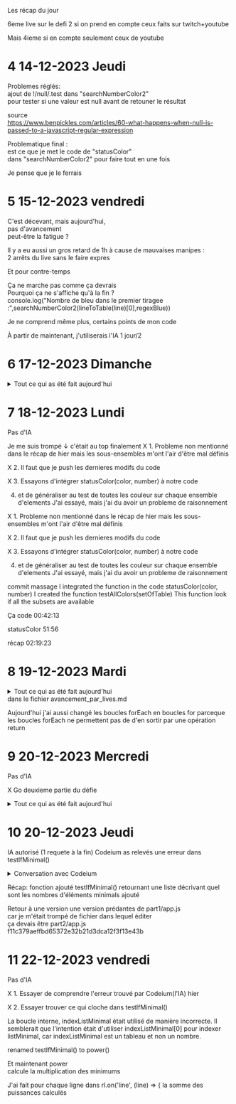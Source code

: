 Les récap du jour

6eme live sur le defi 2
si on prend en compte ceux faits sur twitch+youtube 

Mais 4ieme si en compte seulement ceux de youtube
# 4 14-12-2023 Jeudi  

Problemes réglés:  
ajout de !/null/.test dans "searchNumberColor2"  
pour tester si une valeur est null avant de retouner le résultat

source  
https://www.benpickles.com/articles/60-what-happens-when-null-is-passed-to-a-javascript-regular-expression


Problematique final :  
est ce que je met le code de "statusColor"  
dans "searchNumberColor2" pour faire tout en une fois  

Je pense que je le ferrais





# 5 15-12-2023 vendredi

C'est décevant, mais aujourd'hui,  
pas d'avancement  
peut-être la fatigue ?  

Il y a eu aussi un gros retard de 1h à cause de mauvaises manipes :  
2 arrêts du live sans le faire expres  

Et pour contre-temps  


Ça ne marche pas comme ça devrais  
Pourquoi ça ne s'affiche qu'à la fin ?  
console.log("Nombre de bleu dans le premier tiragee :",searchNumberColor2(lineToTable(line)[0],regexBlue))  

Je ne comprend même plus, certains points de mon code  

À partir de maintenant, j'utiliserais l'IA 1 jour/2  



# 6 17-12-2023 Dimanche


<details >
  <summary>Tout ce qui as été fait aujourd'hui</summary>
Pour Aujourd'hui :  

1. C'est full IA  

X 2. Il serais bien de comprendre  
pourquoi "searchNumberColor2"  
semble s'exécuter seulement à la fin.  

X 3. je vais essayer de néttoyer le code  
pour y voir plus clair.  



### Ce qu'il faut supprimer
#### Les fonctions:  
X 1. La fonction statusGame1()

X 2. searchNumberColor(line,regexColor)

X 3. gameSumElements(line)

#### Les "Appelles" de fonction :
X les "console.log" en fin d'exécution, il y en as trop, ça embrouille.  
X ...


#### variables useless, and init as:  

X (let listNumberColor) in lineToTable  
X concatGamesTrue=""   
X sumIndexGames=0   
X sumAllTrueElements=0    
X sumAllElements=0  
X sumAllElementsPlusIDs=0 

## I renamed
searchNumberColor2 en => searchNumberColor
</details >


# 7 18-12-2023 Lundi


Pas d'IA


Je me suis trompé ↓ c'était au top finalement
X 1. Probleme non mentionné
dans le récap de hier
mais les sous-ensembles m'ont
l'air d'être mal définis

X 2. Il faut que je push
les dernieres modifs du code


X 3. Essayons d'intégrer statusColor(color, number)
à notre code


4. et de généraliser au test de toutes les couleur
sur chaque ensemble d'elements
J'ai essayé, mais j'ai du avoir un probleme de raisonnement





X 1. Probleme non mentionné
dans le récap de hier
mais les sous-ensembles m'ont
l'air d'être mal définis

X 2. Il faut que je push
les dernieres modifs du code

X 3. Essayons d'intégrer statusColor(color, number)
à notre code

4. et de généraliser au test de toutes les couleur
sur chaque ensemble d'elements
J'ai essayé, mais j'ai du avoir un probleme de raisonnement


commit massage
I integrated the function in the code statusColor(color, number)
I created the function testAllColors(setOfTable)
This function look if all the subsets are available



Ça code
00:42:13

statusColor
51:56

récap
02:19:23


# 8 19-12-2023 Mardi
<details>
  <summary>Tout ce qui as été fait aujourd'hui</summary>

IA autorisé (3 requetes faites aujourd'hui)

X 1. Comparrer le résultat avec celui de reddit

X 2. relire la solution de reddit

X 3. essayer de trouver une erreur de
résonnement dans la double imbriquation de forEach

X Demander un peut d'aide à Mr. leprofdedev

En hors live:
J'ai corrigé une balise fermante </details> dans le fichier
avancement_par_lives.md

Aujourd'hui j'ai aussi
changé les boucles forEach en boucles for
parceque les boucles forEach ne permettent pas de 
d'en sortir par une opération return
</details>


# 9 20-12-2023 Mercredi
Pas d'IA

X Go deuxieme partie du défie


<details>
  <summary>Tout ce qui as été fait aujourd'hui</summary>
Pendant un moment,  
j'ai oublié que c'est la musique qui me tennais éveillé  
Je l'avais éteinte de mon coté(pas coté youtube)  
donc j'ai somnollé un peut.  

J'aurais pus faire plus je pense sans cette oublie.    

J'ai expliqué ce qui as été fait hier  
vue qui j'ai codé dans le vent(sans stream erreur d'inattention)    

J'ai réagencer les fichiers du jour 2 de sorte à   
ajouter le travail en cours de la partie 2 du defi  

J'ai ajouté aussi la consigne dans le README.md  
en original (Anglais)  
et aussi traduit en Français  

J'ai compris le probleme  
et je l'ai expliqué à ma manière dans le fichier reflexion.txt  

</details>

<!-- <details>
  <summary>Tout ce qui as été fait aujourd'hui</summary>

</details> -->



# 10 20-12-2023 Jeudi

IA autorisé (1 requete à la fin)
Codeium as relevés une erreur dans testIfMinimal()


<details>
  <summary>Conversation avec Codeium</summary>






```
-- Requete faite --
Qu'est ce que fait ce code ?

function testIfMinimal(setOfTable){
let numberColor

let listMinimal=[0,0,0]


for (subSet of setOfTable ){
    for (indexListMinimal  of [[0,'red',regexRed],[1,'green',regexGreen],[2,'blue',regexBlue]]){
        
        numberColor=searchNumberColor(subSet,indexListMinimal[2])
        
        if (listMinimal[indexListMinimal] < numberColor){
            listMinimal[indexListMinimal] = numberColor
        }
    }
}
return listMinimal



-- Réponse de Codeium --

Ce code définit une fonction testIfMinimal, qui prend en paramètre setOfTable. Voici ce que la fonction semble faire :

Initialise une variable numberColor sans lui attribuer de valeur.
Crée une liste listMinimal avec trois valeurs initiales de zéro, qui semble représenter un comptage minimal pour trois couleurs respectivement : rouge, vert et bleu.
Itère sur chaque subSet dans le setOfTable. On suppose que setOfTable est une collection de sous-ensembles.
Pour chaque subSet, la fonction itère sur une liste de trois tableaux, où chaque tableau contient un index pour listMinimal, une couleur et un regex associé à cette couleur.
Pour chaque couleur, la fonction searchNumberColor est appelée avec subSet et le regex correspondant à la couleur. La fonction searchNumberColor n'est pas définie dans cet extrait de code, mais on peut supposer qu'elle recherche des correspondances de la couleur dans le subSet en utilisant le regex fourni et renvoie le nombre de correspondances.
Si le nombre de correspondances pour une couleur dans le subSet courant est supérieur à la valeur actuelle correspondante dans listMinimal, alors cette valeur est mise à jour dans listMinimal avec le nouveau nombre plus élevé de correspondances.
Après avoir itéré sur tous les subSet et toutes les couleurs, la fonction retourne listMinimal, qui contient maintenant le compte maximal pour chaque couleur rouge, vert et bleu trouvé dans tous les sous-ensembles de setOfTable.
Notez que dans la boucle interne, indexListMinimal est utilisé de manière incorrecte. Il semblerait que l'intention était d'utiliser indexListMinimal[0] pour indexer listMinimal, car indexListMinimal est un tableau et non un nombre.

Aussi, la fonction utilise des variables regexRed, regexGreen, et regexBlue qui ne sont pas définies dans cet extrait de code. Ces variables sont probablement des expressions régulières utilisées pour identifier les couleurs dans les sous-ensembles.

Il est important de noter que, sans plus de contexte ou de code supplémentaire, cette interprétation peut ne pas être tout à fait correcte. Si vous avez des parties spécifiques du code ou des fonctionnalités que vous souhaitez clarifier davantage, n'hésitez pas à demander.

```
</details>


Récap:
fonction ajouté testIfMinimal()  retournant une liste
décrivant quel sont les nombres
d'éléments minimals ajouté

Retour à une version une version prédantes de part1/app.js  
car je m'était trompé de fichier dans lequel éditer  
ça devais être part2/app.js  
f11c379aeffbd65372e32b21d3dca12f3f13e43b  


# 11  22-12-2023 vendredi



Pas d'IA


X 1. Essayer de comprendre l'erreur
trouvé par Codeium(l'IA) hier

X 2. Essayer trouver
ce qui cloche dans testIfMinimal()


La boucle interne,
indexListMinimal était utilisé de manière incorrecte.
Il semblerait que l'intention était d'utiliser
indexListMinimal[0] pour indexer listMinimal,
car indexListMinimal est un tableau et non un nombre.




renamed testIfMinimal() to power()


Et maintenant power  
calcule la multiplication des minimums

J'ai fait pour chaque ligne
dans rl.on('line', (line) => {
la somme des puissances calculés






